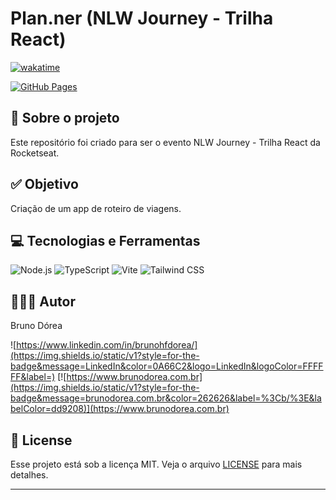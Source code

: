 # Plan.ner (NLW Journey - Trilha React)

[![wakatime](https://wakatime.com/badge/user/68660678-6b86-4b78-98df-f5f41a37e1bc.svg)](https://wakatime.com/@68660678-6b86-4b78-98df-f5f41a37e1bc)

[![GitHub Pages](https://img.shields.io/static/v1?style=for-the-badge&message=GitHub+Pages&color=222222&logo=GitHub+Pages&logoColor=FFFFFF&label=)](https://brunodorea.github.io/)

## 💼 Sobre o projeto

Este repositório foi criado para ser o evento NLW Journey - Trilha React da Rocketseat.

## ✅ Objetivo

Criação de um app de roteiro de viagens.

## 💻 Tecnologias e Ferramentas

![Node.js](https://img.shields.io/static/v1?style=for-the-badge&message=Node.js&color=5FA04E&logo=Node.js&logoColor=FFFFFF&label=)
![TypeScript](https://img.shields.io/static/v1?style=for-the-badge&message=TypeScript&color=3178C6&logo=TypeScript&logoColor=FFFFFF&label=)
![Vite](https://img.shields.io/static/v1?style=for-the-badge&message=Vite&color=646CFF&logo=Vite&logoColor=FFFFFF&label=)
![Tailwind CSS](https://img.shields.io/static/v1?style=for-the-badge&message=Tailwind+CSS&color=222222&logo=Tailwind+CSS&logoColor=06B6D4&label=)

## 👨🏽‍💻 Autor

Bruno Dórea

![https://www.linkedin.com/in/brunohfdorea/](https://img.shields.io/static/v1?style=for-the-badge&message=LinkedIn&color=0A66C2&logo=LinkedIn&logoColor=FFFFFF&label=)
[![https://www.brunodorea.com.br](https://img.shields.io/static/v1?style=for-the-badge&message=brunodorea.com.br&color=262626&label=%3Cb/%3E&labelColor=dd9208)](https://www.brunodorea.com.br)

## 📝 License

Esse projeto está sob a licença MIT. Veja o arquivo [LICENSE](LICENSE) para mais detalhes.

---
